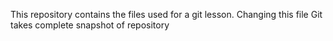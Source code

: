 This repository contains the files used for a git lesson.
Changing this file
Git takes complete snapshot of repository
